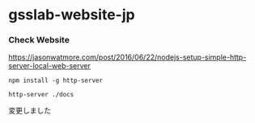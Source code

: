 # gsslab-website-jp

### Check Website

https://jasonwatmore.com/post/2016/06/22/nodejs-setup-simple-http-server-local-web-server

```
npm install -g http-server

http-server ./docs
```

変更しました
